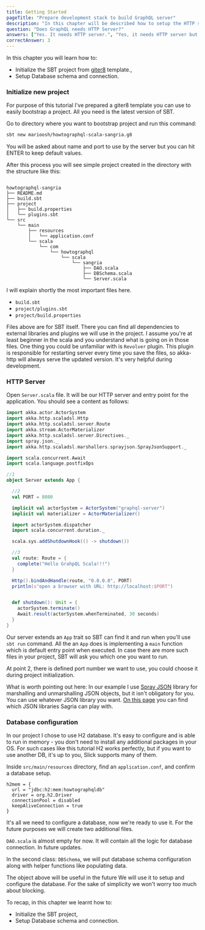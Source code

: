 ```yaml
---
title: Getting Started
pageTitle: "Prepare development stack to build GraphQL server"
description: "In this chapter will be described how to setup the HTTP server, install all dependencies and setup the database."
question: "Does GraphQL needs HTTP Server?"
answers: ["Yes. It needs HTTP server.", "Yes, it needs HTTP server but some of features can be used without that", "No, but it strictly recommended to use. Without HTTP layer, GraphQL is losing some of its features.","No, GraphQL is specification is far away from transport protocol. You can use HTTP, Websockets, sockets or even use it internally in you application." ]
correctAnswer: 3
---
```


In this chapter you will learn how to:
* Initialize the SBT project from [giter8](http://www.foundweekends.org/giter8/) template.,
* Setup Database schema and connection.

### Initialize new project

For purpose of this tutorial I've prepared a giter8 template you can use to easily bootstrap a project. All you need is the latest version of SBT.

<Instruction>

Go to directory where you want to bootstrap project and run this command:

```bash
sbt new marioosh/howtographql-scala-sangria.g8
```

</Instruction>

You will be asked about name and port to use by the server but you can hit ENTER to keep default values.

After this process you will see simple project created in the directory with the structure like this:

```

howtographql-sangria
├── README.md
├── build.sbt
├── project
│   ├── build.properties
│   └── plugins.sbt
└── src
    └── main
        ├── resources
        │   └── application.conf
        └── scala
            └── com
                └── howtographql
                    └── scala
                        └── sangria
                            ├── DAO.scala
                            ├── DBSchema.scala
                            └── Server.scala
```

I will explain shortly the most important files here.

  - `build.sbt`
  - `project/plugins.sbt`
  - `project/build.properties`

Files above are for SBT itself. There you can find all dependencies to external libraries and plugins we will use in the project.
I assume you're at least beginner in the scala and you understand what is going on in those files. One thing you could be unfamiliar with is `Revolver` plugin.
This plugin is responsible for restarting server every time you save the files, so akka-http will always serve the updated version. It's very helpful during development.



### HTTP Server

<Instruction>

Open `Server.scala` file. It will be our HTTP server and entry point for the application.
You should see a content as follows:

```scala
import akka.actor.ActorSystem
import akka.http.scaladsl.Http
import akka.http.scaladsl.server.Route
import akka.stream.ActorMaterializer
import akka.http.scaladsl.server.Directives._
import spray.json._
import akka.http.scaladsl.marshallers.sprayjson.SprayJsonSupport._

import scala.concurrent.Await
import scala.language.postfixOps

//1
object Server extends App {

  //2
  val PORT = 8080

  implicit val actorSystem = ActorSystem("graphql-server")
  implicit val materializer = ActorMaterializer()

  import actorSystem.dispatcher
  import scala.concurrent.duration._

  scala.sys.addShutdownHook(() -> shutdown())

  //3
  val route: Route = {
    complete("Hello GrahpQL Scala!!!")
  }

  Http().bindAndHandle(route, "0.0.0.0", PORT)
  println(s"open a browser with URL: http://localhost:$PORT")


  def shutdown(): Unit = {
    actorSystem.terminate()
    Await.result(actorSystem.whenTerminated, 30 seconds)
  }
}
```

</Instruction>

Our server extends an `App` trait so SBT can find it and run when you'll use `sbt run` command. All the an `App` does is implementing a `main` function which is default entry point when executed. In case there are more such files in your project, SBT will ask you which one you want to run.

At point 2, there is defined port number we want to use, you could choose it during project initialization.

What is worth pointing out here: In our example I use [Spray JSON](https://github.com/spray/spray-json) library for marshalling and unmarshalling JSON objects, but it isn't obligatory for you. You can use whatever JSON library you want. [On this page](http://sangria-graphql.org/download/) you can find which JSON libraries Sagria can play with.

### Database configuration

In our project I chose to use H2 database. It's easy to configure and is able to run in memory - you don't need to install any additional packages in your OS. For such cases like this tutorial H2 works perfectly, but if you want to use another DB, it's up to you, Slick supports many of them.

<Instruction>

Inside `src/main/resources` directory, find an `application.conf`, and confirm a database setup.

```
h2mem = {
  url = "jdbc:h2:mem:howtographqldb"
  driver = org.h2.Driver
  connectionPool = disabled
  keepAliveConnection = true
}
```

</Instruction>

It's all we need to configure a database, now we're ready to use it. For the future purposes we will create two additional files.

`DAO.scala` is almost empty for now. It will contain all the logic for database connection. In future updates.

In the second class: `DBSchema`, we will put database schema configuration along with helper functions like populating data.

</Instruction>

The object above will be useful in the future  We will use it to setup and configure the database. For the sake of simplicity we won't worry too much about blocking.

To recap, in this chapter we learnt how to:
* Initialize the SBT project,
* Setup Database schema and connection.
